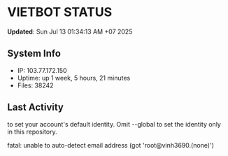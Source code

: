 # VIETBOT STATUS
**Updated**: Sun Jul 13 01:34:13 AM +07 2025

## System Info
- IP: 103.77.172.150
- Uptime: up 1 week, 5 hours, 21 minutes
- Files: 38242

## Last Activity

to set your account's default identity.
Omit --global to set the identity only in this repository.

fatal: unable to auto-detect email address (got 'root@vinh3690.(none)')
